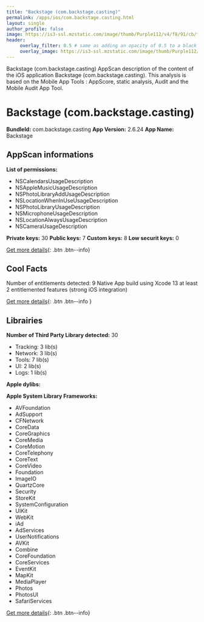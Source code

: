 ```yaml
---
title: "Backstage (com.backstage.casting)"
permalink: /apps/ios/com.backstage.casting.html
layout: single
author_profile: false
image: https://is3-ssl.mzstatic.com/image/thumb/Purple112/v4/f8/91/cb/f891cbd9-b80b-6aef-3f8c-5c6e62026fb4/app.icon.production-1x_U007emarketing-0-5-0-85-220.png/512x512bb.jpg
header: 
     overlay_filter: 0.5 # same as adding an opacity of 0.5 to a black background
     overlay_image: https://is3-ssl.mzstatic.com/image/thumb/Purple112/v4/f8/91/cb/f891cbd9-b80b-6aef-3f8c-5c6e62026fb4/app.icon.production-1x_U007emarketing-0-5-0-85-220.png/512x512bb.jpg
---
```

Backstage (com.backstage.casting) AppScan description of the content of the iOS application Backstage (com.backstage.casting). This analysis is based on the Mobile App Tools : AppScore, static analysis, Audit and the Mobile Audit App Tool.

# Backstage (com.backstage.casting)

**BundleId:** com.backstage.casting
**App Version:** 2.6.24
**App Name:** Backstage


## AppScan informations 

**List of permissions:** 
- NSCalendarsUsageDescription
- NSAppleMusicUsageDescription
- NSPhotoLibraryAddUsageDescription
- NSLocationWhenInUseUsageDescription
- NSPhotoLibraryUsageDescription
- NSMicrophoneUsageDescription
- NSLocationAlwaysUsageDescription
- NSCameraUsageDescription
  
  
**Private keys:** 30
**Public keys:** 7
**Custom keys:** 8
**Low securit keys:** 0
  
[Get more details](/pricing.html){: .btn .btn--info}

## Cool Facts

Number of entitlements detected: 9
Native App
build using Xcode 13
at least 2 entitlemented features (strong iOS integration)
  
[Get more details](/pricing.html){: .btn .btn--info }

## Librairies 
**Number of Third Party Library detected:** 30
- Tracking: 3 lib(s)
- Network: 3 lib(s)
- Tools: 7 lib(s)
- UI: 2 lib(s)
- Logs: 1 lib(s)


**Apple dylibs:**


**Apple System Library Frameworks:**
- AVFoundation
- AdSupport
- CFNetwork
- CoreData
- CoreGraphics
- CoreMedia
- CoreMotion
- CoreTelephony
- CoreText
- CoreVideo
- Foundation
- ImageIO
- QuartzCore
- Security
- StoreKit
- SystemConfiguration
- UIKit
- WebKit
- iAd
- AdServices
- UserNotifications
- AVKit
- Combine
- CoreFoundation
- CoreServices
- EventKit
- MapKit
- MediaPlayer
- Photos
- PhotosUI
- SafariServices


  
[Get more details](/pricing.html){: .btn .btn--info}

